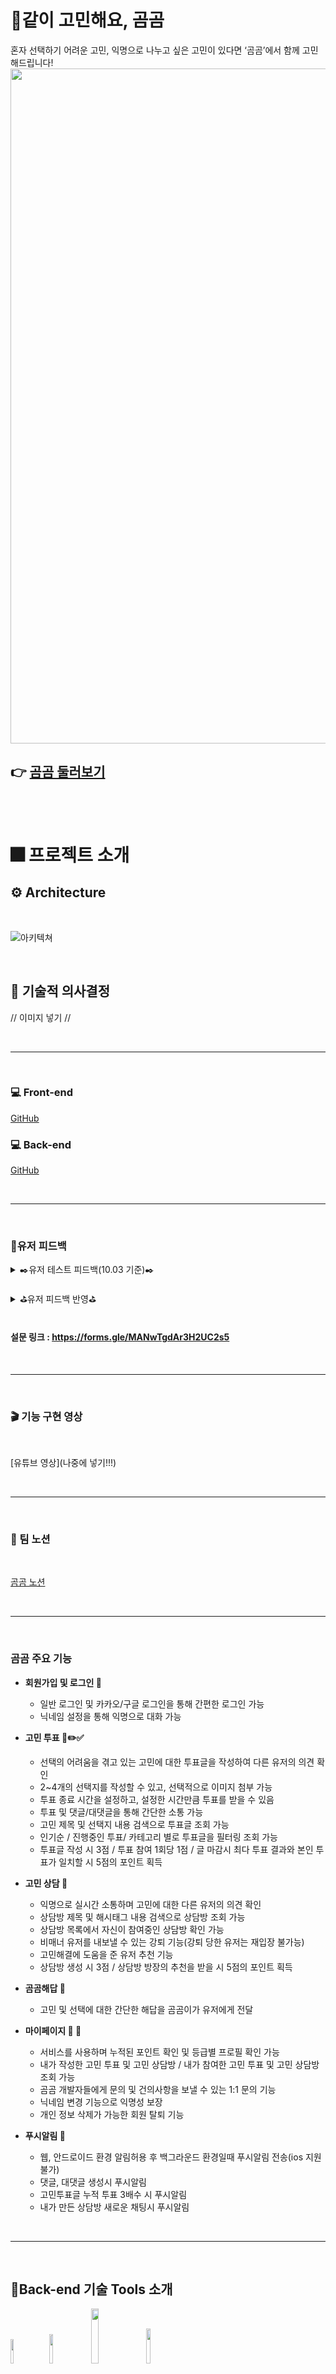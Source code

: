 # 🐻같이 고민해요, 곰곰

혼자 선택하기 어려운 고민, 익명으로 나누고 싶은 고민이 있다면 ‘곰곰’에서 함께 고민해드립니다!
<img width="1080" src="https://user-images.githubusercontent.com/107025988/193507282-9ab12908-9fca-4e38-9214-03b2e73da287.png">

## 👉 [곰곰 둘러보기](https://www.gomgom.site)

<br><br>

# 🎆 프로젝트 소개

## ⚙️ Architecture

<br>

![아키텍쳐](https://user-images.githubusercontent.com/107025988/193507569-d5e74af1-4d39-4987-a591-901964242a82.png)

<br>

## 🔧 기술적 의사결정
// 이미지 넣기 //

<br>

---

<br>

### 💻 Front-end

[GitHub](https://github.com/E-01-noWorry/Frontend)
<br>

### 💻 Back-end
[GitHub](https://github.com/E-01-noWorry/Backend)

<br>

---

<br>

### 📝유저 피드백

<details>
<summary> ✒️유저 테스트 피드백(10.03 기준)✒️ </summary>
<br>

  - 사용자 피드백 응답 106개<br>
  - 신규 회원 약 230명<br>
  - 생성된 게시물 약 70개<br>
  - 참여한 투표 수 약 600개<br>
  - 작성한 댓글/대댓글 약 170개<br>
  - 생성된 채팅방 약 20개<br>
  - 채팅방 참가 약 230명<br>
  - 주고받은 채팅 630개
</details>

<br>

<details>
<summary>  ⛳유저 피드백 반영⛳ </summary>
<br>
 
  - UI 개선
    - 고민투표글 검색 및 진행중인 투표 필터 기능 추가
    - 상담방 UI 대폭 수정(상담방 입장모달 추가, 참여중인 상담방 목록에서 확인 가능, 현재 상담방 참여한 인원 확인 가능 등)
    - 최상단 이동 버튼 추가
  - 채팅방 강퇴기능 추가(강퇴시 재입장 불가능)
  - 카카오 소셜로그인 시 닉네임 설정 화면으로 이동 추가
  - 회원 탈퇴기능 추가

</details>
<br>

#### 설문 링크 : https://forms.gle/MANwTgdAr3H2UC2s5
<br>

---

<br>

### 🎬 기능 구현 영상

<br>

[유튜브 영상](나중에 넣기!!!)

<br>

---

<br>

### 📘 팀 노션

<br>

[곰곰 노션](https://www.notion.so/c8bbb8119d4a46e996c2806e41e2be4c)

<br>

---

<br>

### 곰곰 주요 기능

- **회원가입 및 로그인 🤝** <br>

  - 일반 로그인 및 카카오/구글 로그인을 통해 간편한 로그인 가능
  - 닉네임 설정을 통해 익명으로 대화 가능

- **고민 투표 📑✏️✅**<br>

  - 선택의 어려움을 겪고 있는 고민에 대한 투표글을 작성하여 다른 유저의 의견 확인
  - 2~4개의 선택지를 작성할 수 있고, 선택적으로 이미지 첨부 가능
  - 투표 종료 시간을 설정하고, 설정한 시간만큼 투표를 받을 수 있음
  - 투표 및 댓글/대댓글을 통해 간단한 소통 가능
  - 고민 제목 및 선택지 내용 검색으로 투표글 조회 가능
  - 인기순 / 진행중인 투표/ 카테고리 별로 투표글을 필터링 조회 가능
  - 투표글 작성 시 3점 / 투표 참여 1회당 1점 /  글 마감시 최다 투표 결과와 본인 투표가 일치할 시 5점의 포인트 획득
- **고민 상담 💬**<br>
  - 익명으로 실시간 소통하며 고민에 대한 다른 유저의 의견 확인
  - 상담방 제목 및 해시태그 내용 검색으로 상담방 조회 가능
  - 상담방 목록에서 자신이 참여중인 상담방 확인 가능
  - 비매너 유저를 내보낼 수 있는 강퇴 기능(강퇴 당한 유저는 재입장 불가능)
  - 고민해결에 도움을 준 유저 추천 기능
  - 상담방 생성 시 3점 /  상담방 방장의 추천을 받을 시 5점의 포인트 획득
- **곰곰해답 📖**<br>
  - 고민 및 선택에 대한 간단한 해답을 곰곰이가 유저에게 전달
- **마이페이지 👤 📖**<br>
  - 서비스를 사용하며 누적된 포인트 확인 및 등급별 프로필 확인 가능
  - 내가 작성한 고민 투표 및 고민 상담방 / 내가 참여한 고민 투표 및 고민 상담방 조회 가능
  - 곰곰 개발자들에게 문의 및 건의사항을 보낼 수 있는 1:1 문의 기능
  - 닉네임 변경 기능으로 익명성 보장
  - 개인 정보 삭제가 가능한 회원 탈퇴 기능
- **푸시알림 🔔**<br>
  - 웹, 안드로이드 환경 알림허용 후 백그라운드 환경일때 푸시알림 전송(ios 지원 불가)
  - 댓글, 대댓글 생성시 푸시알림
  - 고민투표글 누적 투표 3배수 시 푸시알림
  - 내가 만든 상담방 새로운 채팅시 푸시알림

<br>

---

<br>

## 🧰Back-end 기술 Tools 소개

<img src="https://img.shields.io/badge/Node.js-339933?style=flat-square&logo=node.js&logoColor=white" width="10%" height="10%"/>
&nbsp; <img src="https://img.shields.io/badge/Express-000000?style=flat-square&logo=express&logoColor=white" width="11%" height="11%"/>
&nbsp; <img src="https://img.shields.io/badge/Amazon AWS-232F3E?style=flat-square&logo=Amazon AWS&logoColor=white" width="15%" height="15%"/>
&nbsp; <img src="https://img.shields.io/badge/javascript-333333?style=flat-square&logo=javascript&logoColor=yellow" width="12%" height="12%"/> <br><br>
<img src="https://img.shields.io/badge/Amazon EC2-FF9900?style=flat-square&logo=Amazon EC2&logoColor=white" width="13%" height="13%"/> 
&nbsp; <img src="https://img.shields.io/badge/Amazon S3-569A31?style=flat-square&logo=Amazon S32&logoColor=white" width="10%" height="10%"/>
&nbsp; <img src="https://img.shields.io/badge/MySQL-4479A1?style=flat-square&logo=MySQL&logoColor=white" width="9%" height="9%"/>
&nbsp; <img src="https://img.shields.io/badge/Sequelize-52B0E7?style=flat-square&logo=Sequelize&logoColor=white" width="10%" height="10%"/>
&nbsp;<img src="https://img.shields.io/badge/npm-CB3837?style=flat-square&logo=npm&logoColor=white" width="7%" height="7%"/><br><br>
<img src="https://img.shields.io/badge/Let's Encrypt-003A70?style=flat-square&logo=Let's Encrypt&logoColor=black" width="13%" height="13%"/>
&nbsp;<img src="https://img.shields.io/badge/Passport-34E27A?style=flat-square&logo=Passport&logoColor=white" width="9%" height="9%"/>
&nbsp;<img src="https://img.shields.io/badge/JSON Web Tokens-000000?style=flat-square&logo=JSON Web Tokens&logoColor=white" width="17%" height="17%"/>
&nbsp;<img src="https://img.shields.io/badge/Socket.io-010101?style=flat-square&logo=Socket.io&logoColor=white" width="11%" height="11%"/>
&nbsp;<img src="https://img.shields.io/badge/github-181717?style=flat-square&logo=github&logoColor=white" width="9%" height="9%"/>

<br>

---

<br>

## 👥 팀원소개

| 역할   | 이름   | github                                    |
| ------ | ------ | ----------------------------------------- |
| BE🔰   | 시진엽 | [GitHub](https://github.com/Edward-SI03)  |
| BE     | 김대린 | [GitHub](https://github.com/kimdaerin)    |
| BE     | 조은지 | [GitHub](hhttps://github.com/Aaron-Kim33) |
| FE🔰   | 김영진 | [GitHub](https://github.com/devyouth94)   |
| FE     | 김윤철 | [GitHub](https://github.com/Aaron-Kim33)  |
| Design | 김민수 | 디자인 담당                               |

<br>

---

<br>

## 🔥트러블슈팅
<br>

<details>
<summary> S3/Multer </summary>
<br>

❓ 문제

- 이미지 파일 업로드 처리를 어디에서 할지 고민
- 프론트에서 S3 업로드 시 서버 DB에 URL 저장 후 사용하여 트래픽 부하를 줄일 수 있어 효율적이지만, S3 시크릿키 유출의 위험성이 존재함
  서버에서 S3 업로드 시 트래픽 증가 문제는 있었지만, 보안 문제를 미연에 방지할 수 있다는 장점이 있음

❗️ 해결

- 프론트에서 파일 업로드 하는 것이 더 효율적이지만, 서비스 내에서 사용되는 이미지 파일의 개수가 최대 4개로 많지 않기에 보안 문제를 미연에 방지하는 것이 더 중요하다고 생각되어 서버에서 S3 업로드 처리를 하기로 결정했습니다.
- 트래픽 과부하를 막기 위해 프론트에서 파일 크기를 리사이징 하고 서버로 넘겨 트래픽을 줄이고, 이미지 파일의 용량을 제한하는 방향으로 진행하였습니다.<br><br>
</details>
<br>
<details>
<summary> 카카오 소셜로그인 </summary>
<br>

❓ 문제

- 서버에서 보내는 카카오 로그인 정보가 프론트에서 보여지긴 하지만, 데이터에 접근할 수 없는 문제가 발생함
- 프론트에서 redirect_uri를 서버 쪽으로 맞추면 프론트에서 데이터에 접근이 되지 않았고, 프론트 로컬 서버로 맞추면 redirect_uri mis match 에러가 발생함

❗️ 해결

- Kakao Developers의 문서를 읽어보면서 문제를 해결하려 했으나 이해하기가 어려워 CORS, KOE에러 (특히 006, redirect관련 오류) 등을 Kakao Developers 포럼에 문의를 하여 답변을 받고, 포럼 내 게시글 검색을 통하여 여러 자료들을 참고했습니다.
  ![](https://user-images.githubusercontent.com/107025988/193506725-96668b13-3f76-42c1-850c-d17a24337e8a.png)
- 서버에서 .env에 작성해두었던 callback_url을 프론트 서버로 수정하였고, 프론트에서도 데이터를 받아온 후 메인페이지로 이동하도록 코드를 작성하고, 로그인 데이터를 받아오는 코드도 수정하였습니다.
- 서버에서는 callback_url을 서버 쪽으로 작성하고 있었기 때문에 프론트에서 데이터 접근이 불가능했었고, 프론트에서는 window.location.replace(’/’) 코드가 중복되어 무한 로딩에 걸리는 문제를 확인하여 해결하였습니다.
</details>
<br>
<details>
<summary> 자동 로그인 연장 / 로그인 유무 판단 문제 </summary>
<br>

❓ 문제

- 액세스 토큰이 만료됐음에도 사용자가 글을 등록하거나 댓글을 쓰기 전까지 로그인이 만료 된 사실을 알 수 없었다.
- 만료된 토큰이 로컬스토리지에 계속 남아있었다.
- 로컬스토리지의 액세스 토큰 유무로 로그인/비로그인을 판단하는데 심각한 오류가 발생했다.

- 리프레시 토큰이 유효하다면 알아서 액세스 토큰을 계속 재발급 해줄 필요성을 느꼈다.
- 그리고 둘 다 만료가 됐다면 로컬스토리지를 자동으로 비워 유저를 비로그인 상태로 만들어야했다.

❗️ 해결

 - 리프레시 토큰이 유효하다면 자동으로 새로운 액세스 토큰 발급받기
    - 클라이언트에서 서버로 API요청할때 헤더에 들어있는 액세스 토큰 값이 만료가 됐다면, 재발급이 필요하다는 메세지와 함께 새로운 액세스 토큰 값을 응답 값으로 전달해준다.
    - 클라이언트에서는 axios Interceptors로 새로 받은 액세스 토큰 값을 사용하여 재요청을 보내는 로직을 구현했다.
    - 이렇게 하면 유저가 로그인이 만료 됐다는 정보를 알 필요 없이 유효한 토큰 값으로 알아서 재요청을 할 수 있게 된다.
- 리프레시 토큰, 액세스 토큰이 모두 만료됐다면 로컬스토리지 값 비우기
    - 토큰이 모두 만료됐다면 서버에서 401에러와 함께 만료 메시지를 보내준다.
    - 그럴 경우에 interceptors로 로컬스토리지 값을 비워주는 로직을 구현했다.
</details>
